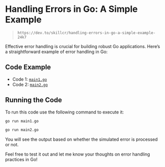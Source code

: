 # Handling Errors in Go: A Simple Example

> `https://dev.to/skillcr/handling-errors-in-go-a-simple-example-24k7`

Effective error handling is crucial for building robust Go applications. Here’s a straightforward example of error handling in Go:

## Code Example

- Code 1: [`main1.go`](./main1.go)
- Code 2: [`main2.go`](./main2.go)

## Running the Code

To run this code use the following command to execute it:

```sh
go run main1.go

go run main2.go
```

You will see the output based on whether the simulated error is processed or not.

Feel free to test it out and let me know your thoughts on error handling practices in Go!
